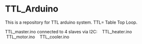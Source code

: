 # TTL_Arduino
This is a repository for TTL arduino system. TTL= Table Top Loop.

TTL_master.ino connected to 4 slaves via I2C:
    TTL_heater.ino
    TTL_motor.ino
    TTL_cooler.ino
